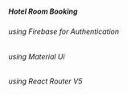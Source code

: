 ##### Hotel Room Booking

###### using Firebase for Authentication
###### using Material Ui
###### using React Router V5

